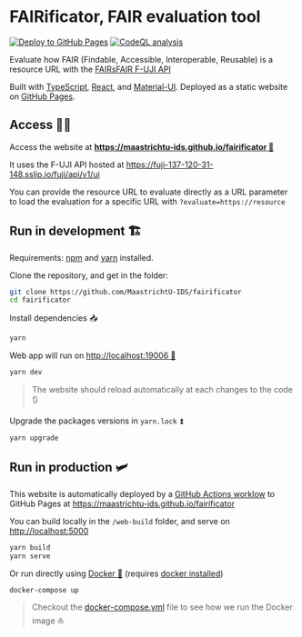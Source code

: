 # FAIRificator, FAIR evaluation tool

[![Deploy to GitHub Pages](https://github.com/MaastrichtU-IDS/fairificator/workflows/Deploy%20website%20to%20GitHub%20Pages/badge.svg)](https://github.com/MaastrichtU-IDS/fairificator/actions/workflows/deploy-github.yml) [![CodeQL analysis](https://github.com/MaastrichtU-IDS/fairificator/workflows/CodeQL%20analysis/badge.svg)](https://github.com/MaastrichtU-IDS/fairificator/actions/workflows/codeql-analysis.yml)

Evaluate how FAIR (Findable, Accessible, Interoperable, Reusable) is a resource URL with the [FAIRsFAIR F-UJI API](https://github.com/pangaea-data-publisher/fuji)

Built with [TypeScript](https://www.typescriptlang.org/), [React](https://reactjs.org/), and [Material-UI](https://material-ui.com/). Deployed as a static website on [GitHub Pages](https://pages.github.com/).

## Access 👩‍💻

Access the website at **[https://maastrichtu-ids.github.io/fairificator 🔗](https://maastrichtu-ids.github.io/fairificator)**

It uses the F-UJI API hosted at https://fuji-137-120-31-148.sslip.io/fuji/api/v1/ui

You can provide the resource URL to evaluate directly as a URL parameter to load the evaluation for a specific URL with `?evaluate=https://resource`

## Run in development 🏗️

Requirements:  [npm](https://www.npmjs.com/get-npm) and [yarn](https://classic.yarnpkg.com/en/docs/install/#debian-stable) installed.

Clone the repository, and get in the folder:

```bash
git clone https://github.com/MaastrichtU-IDS/fairificator 
cd fairificator
```

Install dependencies :inbox_tray:

```bash
yarn
```

Web app will run on [http://localhost:19006 🏃](http://localhost:19006)

```bash
yarn dev
```

> The website should reload automatically at each changes to the code :arrows_clockwise:

Upgrade the packages versions in `yarn.lock` ⏫️

```bash
yarn upgrade
```

## Run in production 🛩️

This website is automatically deployed by a [GitHub Actions worklow](https://github.com/MaastrichtU-IDS/fairificator/actions?query=workflow%3A%22Deploy+to+GitHub+Pages%22) to GitHub Pages at https://maastrichtu-ids.github.io/fairificator

You can build locally in the `/web-build` folder, and serve on [http://localhost:5000](http://localhost:5000)

```bash
yarn build
yarn serve
```

Or run directly using [Docker :whale:](https://docs.docker.com/get-docker/) (requires [docker installed](https://docs.docker.com/get-docker/))

```bash
docker-compose up
```

> Checkout the [docker-compose.yml](/docker-compose.yml) file to see how we run the Docker image ⛵️
